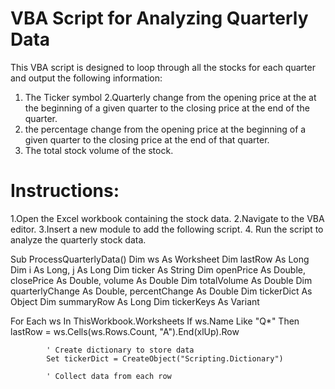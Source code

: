 
# VBA Script for Analyzing Quarterly Data

 This VBA script is designed to loop through all the stocks for each quarter and output the following information:
 1. The Ticker symbol
 2.Quarterly change from the opening price at the at the beginning of a given quarter to the closing price at the end of the quarter.
 3.  the percentage change from the opening price at the beginning of a given quarter to the closing price at the end of that quarter.
 4. The total stock volume of the stock.

# Instructions:
1.Open the Excel workbook containing the stock data.
2.Navigate to the VBA editor.
3.Insert a new module to add  the following script.
4. Run the script to analyze the quarterly stock data.

Sub ProcessQuarterlyData()
    Dim ws As Worksheet
    Dim lastRow As Long
    Dim i As Long, j As Long
    Dim ticker As String
    Dim openPrice As Double, closePrice As Double, volume As Double
    Dim totalVolume As Double
    Dim quarterlyChange As Double, percentChange As Double
    Dim tickerDict As Object
    Dim summaryRow As Long
    Dim tickerKeys As Variant

  For Each ws In ThisWorkbook.Worksheets
        If ws.Name Like "Q*" Then
            lastRow = ws.Cells(ws.Rows.Count, "A").End(xlUp).Row

            ' Create dictionary to store data
            Set tickerDict = CreateObject("Scripting.Dictionary")

            ' Collect data from each row
